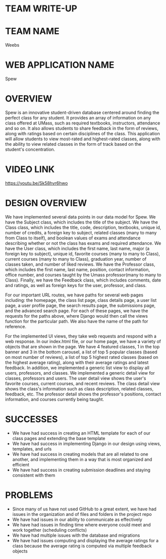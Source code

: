 # TEAM WRITE-UP

# TEAM NAME
Weebs

# WEB APPLICATION NAME
Spew

# OVERVIEW
Spew is an innovative student-driven database centered around finding the perfect class for any student. It provides an array of information on any class offered at UMass, such as required textbooks, instructors, attendance and so on. It also allows students to share feedback in the form of reviews, along with ratings based on certain disciplines of the class. This application will allow students to view most-rated and highest-rated classes, along with the ability to view related classes in the form of track based on the student's concentration. 

# VIDEO LINK 
https://youtu.be/Sk58hvr6hwo

# DESIGN OVERVIEW
We have implemented several data points in our data model for Spew. We have the Subject class, which includes the title of the subject. We have the Class class, which includes the title, code, description, textbooks, unique id, number of credits, a foreign key to subject, related classes (many to many from Class to itself), and boolean values of exams and attendance describing whether or not the class has exams and required attendance. We have the User class, which includes the first name, last name, major (a foreign key to subject), unique id, favorite courses (many to many to Class), current courses (many to many to Class), graduation year, number of classes taken, and number of liked reviews. We have the Professor class, which includes the first name, last name, position, contact information, office number, and courses taught by the Umass professor(many to many to Class). Finally, we have the Feedback class, which includes comments, date and ratings, as well as foreign keys for the user, professor, and class. 

For our important URL routes, we have paths for several web pages including: the homepage, the class list page, class details page, a user list page, a user profile page, the search results page, the submissions page, and the advanced search page. For each of these pages, we have the requests for the paths above, where Django would then call the views function for the particular path. We also have the name of the path for reference.

For the implemented UI views, they take web requests and respond with a web response. In our index.html file, or our home page, we have a variety of objects that are shown in the page. We have 4 featured classes, 1 in the top banner and 3 in the bottom carousel, a list of top 5 popular classes (based on most number of reviews), a list of top 5 highest rated classes (based on the highest average rating), along with their average ratings and latest feedback. In addition, we implemented a generic list view to display all users, professors, and classes. We implemented a generic detail view for classes, professors and users. The user detail view shows the user's favorite courses, current courses, and recent reviews. The class detail view shows the class's information such as class description, related classes, feedback, etc. The professor detail shows the professor's positions, contact information, and courses currently being taught.
 
# SUCCESSES
* We have had success in creating an HTML template for each of our class pages and extending the base template
* We have had success in implementing Django in our design using views, templates, and urls
* We have had success in creating models that are all related to one another, and implementing them in a way that is most       organized and efficient 
* We have had success in creating submission deadlines and staying consistent with them
# PROBLEMS
* Since many of us have not used GitHub to a great extent, we have had issues in the organization and of files and folders in the    project repo
* We have had issues in our ability to communicate as effectively
* We have had issues in finding time where everyone could meet and work together (scheduling conflicts)
* We have had multiple issues with the database and migrations 
* We have had issues computing and displaying the average ratings for a class because the average rating is computed via         multiple feedback objects

